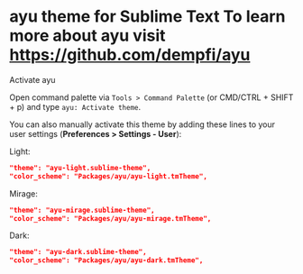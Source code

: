 **ayu theme for Sublime Text**
To learn more about ayu visit https://github.com/dempfi/ayu
===============================================================================

Activate ayu

Open command palette via `Tools > Command Palette` (or CMD/CTRL + SHIFT + p) and type `ayu: Activate theme`.

You can also manually activate this theme by adding these lines to your user settings (**Preferences > Settings - User**):

Light:
```json
"theme": "ayu-light.sublime-theme",
"color_scheme": "Packages/ayu/ayu-light.tmTheme",
```

Mirage:
```json
"theme": "ayu-mirage.sublime-theme",
"color_scheme": "Packages/ayu/ayu-mirage.tmTheme",
```

Dark:
```json
"theme": "ayu-dark.sublime-theme",
"color_scheme": "Packages/ayu/ayu-dark.tmTheme",
```
